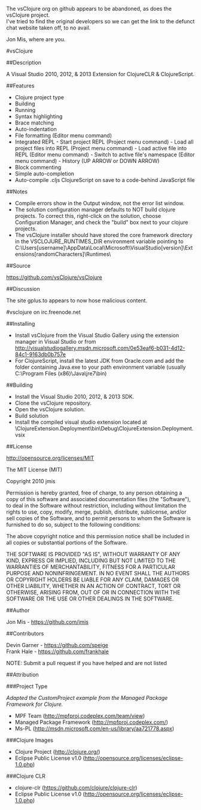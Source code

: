 The vsClojure org on github appears to be abandoned, as does the vsClojure project.  
I've tried to find the original developers so we can get the link to the defunct chat website taken off, to no avail.

Jon Mis, where are you.


#vsClojure

##Description

A Visual Studio 2010, 2012, & 2013 Extension for ClojureCLR & ClojureScript.

##Features

- Clojure project type
- Building
- Running
- Syntax highlighting
- Brace matching
- Auto-indentation
- File formatting (Editor menu command)
- Integrated REPL
		- Start project REPL (Project menu command)
		- Load all project files into REPL (Project menu command)
		- Load active file into REPL (Editor menu command)
		- Switch to active file's namespace (Editor menu command)
		- History (UP ARROW or DOWN ARROW)
- Block commenting
- Simple auto-completion
- Auto-compile .cljs ClojureScript on save to a code-behind JavaScript file

##Notes

- Compile errors show in the Output window, not the error list window.
- The solution configuration manager defaults to NOT build clojure projects. To correct this, right-click on the solution, choose Configuration Manager, and check the "build" box next to your clojure projects.
- The vsClojure installer should have stored the core framework directory in the VSCLOJURE_RUNTIMES_DIR environment variable pointing to C:\Users\[username]\AppData\Local\Microsoft\VisualStudio\[version]\Extensions\[randomCharacters]\Runtimes\

##Source

https://github.com/vsClojure/vsClojure

##Discussion

The site gplus.to appears to now hose malicious content.

\#vsclojure on irc.freenode.net

##Installing

- Install vsClojure from the Visual Studio Gallery using the extension manager in Visual Studio or from http://visualstudiogallery.msdn.microsoft.com/0e53eaf6-b031-4d12-84c1-9163db0b757e
- For ClojureScript, install the latest JDK from Oracle.com and add the folder containing Java.exe to your path environment variable (usually C:\Program Files (x86)\Java\jre7\bin)

##Building

- Install the Visual Studio 2010, 2012, & 2013 SDK.
- Clone the vsClojure repository.
- Open the vsClojure solution.
- Build solution
- Install the compiled visual studio extension located at \ClojureExtension.Deployment\bin\Debug\ClojureExtension.Deployment.vsix

##License

http://opensource.org/licenses/MIT

The MIT License (MIT)

Copyright 2010 jmis

Permission is hereby granted, free of charge, to any person obtaining a copy
of this software and associated documentation files (the "Software"), to deal
in the Software without restriction, including without limitation the rights
to use, copy, modify, merge, publish, distribute, sublicense, and/or sell
copies of the Software, and to permit persons to whom the Software is
furnished to do so, subject to the following conditions:

The above copyright notice and this permission notice shall be included in
all copies or substantial portions of the Software.

THE SOFTWARE IS PROVIDED "AS IS", WITHOUT WARRANTY OF ANY KIND, EXPRESS OR
IMPLIED, INCLUDING BUT NOT LIMITED TO THE WARRANTIES OF MERCHANTABILITY,
FITNESS FOR A PARTICULAR PURPOSE AND NONINFRINGEMENT. IN NO EVENT SHALL THE
AUTHORS OR COPYRIGHT HOLDERS BE LIABLE FOR ANY CLAIM, DAMAGES OR OTHER
LIABILITY, WHETHER IN AN ACTION OF CONTRACT, TORT OR OTHERWISE, ARISING FROM,
OUT OF OR IN CONNECTION WITH THE SOFTWARE OR THE USE OR OTHER DEALINGS IN
THE SOFTWARE.

##Author

Jon Mis - https://github.com/jmis  

##Contributors

Devin Garner - https://github.com/speige  
Frank Hale - https://github.com/frankhale

NOTE: Submit a pull request if you have helped and are not listed

##Attribution

###Project Type

*Adapted the CustomProject example from the Managed Package Framework for Clojure.*

- MPF Team (http://mpfproj.codeplex.com/team/view)  
- Managed Package Framework (http://mpfproj.codeplex.com/)  
- Ms-PL (http://msdn.microsoft.com/en-us/library/aa721778.aspx)  

###Clojure Images
- Clojure Project (http://clojure.org/)
- Eclipse Public License v1.0 (http://opensource.org/licenses/eclipse-1.0.php)

###Clojure CLR
- clojure-clr (https://github.com/clojure/clojure-clr)
- Eclipse Public License v1.0 (http://opensource.org/licenses/eclipse-1.0.php)

